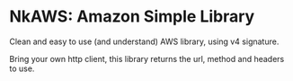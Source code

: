 # NkAWS: Amazon Simple Library

Clean and easy to use (and understand) AWS library, using v4 signature.

Bring your own http client, this library returns the url, method and headers to use.

